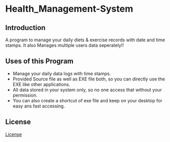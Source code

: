 # Health_Management-System
## Introduction
A program to manage your daily diets & exercise records with date and time stamps.
It also Manages multiple users data seperately!!

## Uses of this Program
- Manage your daily data logs with time stamps.
- Provided Source file as well as EXE file both, so you can directly use the EXE like other applications.
- All data stored in your system only, so no one access that without your permission.
- You can also create a shortcut of exe file and keep on your desktop for easy ans fast accessing.


## License

[License](LICENSE)
